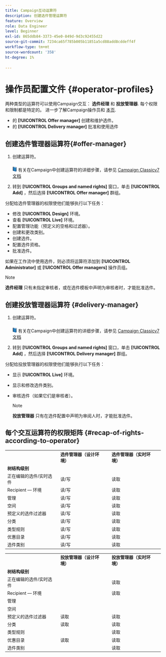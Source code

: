 ```yaml
---
title: Campaign互动运算符
description: 创建选件管理运算符
feature: Overview
role: Data Engineer
level: Beginner
exl-id: 865ddb84-3373-45e0-849d-9d3c92455d22
source-git-commit: 7234ca65f785b005b11851a5cd88add8cddeff4f
workflow-type: tm+mt
source-wordcount: '358'
ht-degree: 1%

---
```


# 操作员配置文件 {#operator-profiles}

两种类型的运算符可以使用Campaign交互： **选件经理** 和 **投放管理器**. 每个权限和限制都是特定的。 进一步了解Campaign操作员和 [本页](../start/permissions.md).

* 的 **[!UICONTROL Offer manager]** 创建和维护选件。
* 的 **[!UICONTROL Delivery manager]** 批准和使用选件

## 创建选件管理器运算符{#offer-manager}

1. 创建运算符。

   ![](../assets/do-not-localize/book.png) 有关在Campaign中创建运算符的详细步骤，请参见 [Campaign Classicv7文档](https://experienceleague.adobe.com/docs/campaign-classic/using/getting-started/permissions/access-management-operators.html)

1. 转到 **[!UICONTROL Groups and named rights]** 窗口，单击 **[!UICONTROL Add]** ，然后选择 **[!UICONTROL Offer manager]** 群组。

分配给选件管理器的权限使他们能够执行以下任务：

* 修改 **[!UICONTROL Design]** 环境。
* 查看 **[!UICONTROL Live]** 环境。
* 配置管理功能（预定义的空格和过滤器）。
* 创建和更改类别。
* 创建选件。
* 配置选件资格。
* 批准选件。

如果在工作流中使用选件，则必须将运算符添加到 **[!UICONTROL Administrator]** 或 **[!UICONTROL Offer managers]** 操作员组。

>[!NOTE]
>
>**选件经理** 只有未指定审核者，或在选件模板中声明为审核者时，才能批准选件。

## 创建投放管理器运算符 {#delivery-manager}

1. 创建运算符。

   ![](../assets/do-not-localize/book.png) 有关在Campaign中创建运算符的详细步骤，请参见 [Campaign Classicv7文档](https://experienceleague.adobe.com/docs/campaign-classic/using/getting-started/permissions/access-management-operators.html)

1. 转到 **[!UICONTROL Groups and named rights]** 窗口，单击 **[!UICONTROL Add]** ，然后选择 **[!UICONTROL Delivery manager]** 群组。

分配给投放管理器的权限使他们能够执行以下任务：

* 显示 **[!UICONTROL Live]** 环境。
* 显示和修改选件类别。
* 审核选件（如果它们是审核者）。

   >[!NOTE]
   >
   >**投放管理器** 只有在选件配置中声明为审阅人时，才能批准选件。

## 每个交互运算符的权限矩阵 {#recap-of-rights-according-to-operator}

<table> 
 <tbody> 
  <tr> 
   <td> </td> 
   <td> <strong>选件管理器（设计环境）</strong><br /> </td> 
   <td> <strong>选件管理器（实时环境）</strong><br /> </td> 
  </tr> 
  <tr> 
   <td> <strong>树结构级别</strong><br /> </td> 
   <td> </td> 
   <td> </td> 
  </tr> 
  <tr> 
   <td> 正在编辑的选件/实时选件<br /> </td> 
   <td> 读/写<br /> </td> 
   <td> 读取<br /> </td> 
  </tr> 
  <tr> 
   <td> Recipient — 环境<br /> </td> 
   <td> 读/写<br /> </td> 
   <td> 读取<br /> </td> 
  </tr> 
  <tr> 
   <td> 管理<br /> </td> 
   <td> 读/写<br /> </td> 
   <td> 读取<br /> </td> 
  </tr> 
  <tr> 
   <td> 空间<br /> </td> 
   <td> 读/写<br /> </td> 
   <td> 读取<br /> </td> 
  </tr> 
  <tr> 
   <td> 预定义的选件过滤器<br /> </td> 
   <td> 读/写<br /> </td> 
   <td> 读取<br /> </td> 
  </tr> 
  <tr> 
   <td> 分类<br /> </td> 
   <td> 读/写<br /> </td> 
   <td> 读取<br /> </td> 
  </tr> 
  <tr> 
   <td> 类型规则<br /> </td> 
   <td> 读/写<br /> </td> 
   <td> 读取<br /> </td> 
  </tr> 
  <tr> 
   <td> 优惠目录<br /> </td> 
   <td> 读/写<br /> </td> 
   <td> 读取<br /> </td> 
  </tr> 
  <tr> 
   <td> 选件类别<br /> </td> 
   <td> 读/写<br /> </td> 
   <td> 读取<br /> </td> 
  </tr> 
 </tbody> 
</table>

<table> 
 <tbody> 
  <tr> 
   <td> </td> 
   <td> <strong>投放管理器（设计环境）</strong><br /> </td> 
   <td> <strong>投放管理器（实时环境）</strong><br /> </td> 
  </tr> 
  <tr> 
   <td> <strong>树结构级别</strong><br /> </td> 
   <td> </td> 
   <td> </td> 
  </tr> 
  <tr> 
   <td> 正在编辑的选件/实时选件<br /> </td> 
   <td> </td> 
   <td> 读取<br /> </td> 
  </tr> 
  <tr> 
   <td> Recipient — 环境<br /> </td> 
   <td> </td> 
   <td> 读取<br /> </td> 
  </tr> 
  <tr> 
   <td> 管理<br /> </td> 
   <td> </td> 
   <td> </td> 
  </tr> 
  <tr> 
   <td> 空间<br /> </td> 
   <td> </td> 
   <td> </td> 
  </tr> 
  <tr> 
   <td> 预定义的选件过滤器<br /> </td> 
   <td> 读取<br /> </td> 
   <td> 读取<br /> </td> 
  </tr> 
  <tr> 
   <td> 分类<br /> </td> 
   <td> 读取<br /> </td> 
   <td> 读取<br /> </td> 
  </tr> 
  <tr> 
   <td> 类型规则<br /> </td> 
   <td> </td> 
   <td> 读取<br /> </td> 
  </tr> 
  <tr> 
   <td> 优惠目录<br /> </td> 
   <td> 读取<br /> </td> 
   <td> 读取<br /> </td> 
  </tr> 
  <tr> 
   <td> 选件类别<br /> </td> 
   <td> </td> 
   <td> 读取<br /> </td> 
  </tr> 
 </tbody> 
</table>
